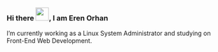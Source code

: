 ### Hi there <img src="https://raw.githubusercontent.com/MartinHeinz/MartinHeinz/master/wave.gif" width="30px">, I am Eren Orhan

I’m currently working as a Linux System Administrator and studying on Front-End Web Development.


<!--
**orhaanerenn/orhaanerenn** is a ✨ _special_ ✨ repository because its `README.md` (this file) appears on your GitHub profile.

Here are some ideas to get you started:

- 🔭 I’m currently working on ...
- 🌱 I’m currently learning ...
- 👯 I’m looking to collaborate on ...
- 🤔 I’m looking for help with ...
- 💬 Ask me about ...
- 📫 How to reach me: ...
- 😄 Pronouns: ...
- ⚡ Fun fact: ...
-->
